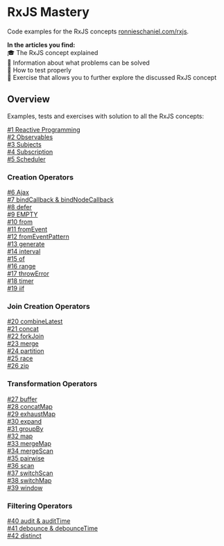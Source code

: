 # RxJS Mastery

Code examples for the RxJS concepts [ronnieschaniel.com/rxjs](https://ronnieschaniel.com/rxjs/).

**In the articles you find:**<br/>
🎓 The RxJS concept explained <br/>
🚧 Information about what problems can be solved <br/>
🚦 How to test properly <br/>
💪 Exercise that allows you to further explore the discussed RxJS concept <br/> 
 

## Overview <br />
Examples, tests and exercises with solution to all the RxJS concepts:

[#1 Reactive Programming](https://github.com/rschaniel/rxjs_in_x_lessons/tree/main/src/1_reactive_programming)<br/>
[#2 Observables](https://github.com/rschaniel/rxjs_in_x_lessons/tree/main/src/2_observable)<br/>
[#3 Subjects](https://github.com/rschaniel/rxjs_in_x_lessons/tree/main/src/3_subjects)<br/>
[#4 Subscription](https://github.com/rschaniel/rxjs_in_x_lessons/tree/main/src/4_subscription)<br/>
[#5 Scheduler](https://github.com/rschaniel/rxjs_in_x_lessons/tree/main/src/5_scheduler)<br/>

### Creation Operators
[#6 Ajax](https://github.com/rschaniel/rxjs_in_x_lessons/tree/main/src/6_ajax)<br/>
[#7 bindCallback & bindNodeCallback](https://github.com/rschaniel/rxjs_in_x_lessons/tree/main/src/7_bindCallback_bindNodeCallback)<br/>
[#8 defer](https://github.com/rschaniel/rxjs_in_x_lessons/tree/main/src/8_defer)<br/>
[#9 EMPTY](https://github.com/rschaniel/rxjs_in_x_lessons/tree/main/src/9_empty)<br/>
[#10 from](https://github.com/rschaniel/rxjs_in_x_lessons/tree/main/src/10_from)<br/>
[#11 fromEvent](https://github.com/rschaniel/rxjs_in_x_lessons/tree/main/src/11_fromEvent)<br/>
[#12 fromEventPattern](https://github.com/rschaniel/rxjs_in_x_lessons/tree/main/src/12_fromEventPattern)<br/>
[#13 generate](https://github.com/rschaniel/rxjs_in_x_lessons/tree/main/src/13_generate)<br/>
[#14 interval](https://github.com/rschaniel/rxjs_in_x_lessons/tree/main/src/14_interval)<br/>
[#15 of](https://github.com/rschaniel/rxjs_in_x_lessons/tree/main/src/15_of)<br/>
[#16 range](https://github.com/rschaniel/rxjs_in_x_lessons/tree/main/src/16_range)<br/>
[#17 throwError](https://github.com/rschaniel/rxjs_in_x_lessons/tree/main/src/17_throwError)<br/>
[#18 timer](https://github.com/rschaniel/rxjs_in_x_lessons/tree/main/src/18_timer)<br/>
[#19 iif](https://github.com/rschaniel/rxjs_in_x_lessons/tree/main/src/19_iif)<br/>

### Join Creation Operators
[#20 combineLatest](https://github.com/rschaniel/rxjs_in_x_lessons/tree/main/src/20_combineLatest)<br/>
[#21 concat](https://github.com/rschaniel/rxjs_in_x_lessons/tree/main/src/21_concat)<br/>
[#22 forkJoin](https://github.com/rschaniel/rxjs_in_x_lessons/tree/main/src/22_forkJoin)<br/>
[#23 merge](https://github.com/rschaniel/rxjs_in_x_lessons/tree/main/src/23_merge)<br/>
[#24 partition](https://github.com/rschaniel/rxjs_in_x_lessons/tree/main/src/24_partition)<br/>
[#25 race](https://github.com/rschaniel/rxjs_in_x_lessons/tree/main/src/25_race)<br/>
[#26 zip](https://github.com/rschaniel/rxjs_in_x_lessons/tree/main/src/26_zip)<br/>

### Transformation Operators
[#27 buffer](https://github.com/rschaniel/rxjs_in_x_lessons/tree/main/src/27_buffer)<br/>
[#28 concatMap](https://github.com/rschaniel/rxjs_in_x_lessons/tree/main/src/28_concatMap_concatMapTo)<br/>
[#29 exhaustMap](https://github.com/rschaniel/rxjs_in_x_lessons/tree/main/src/29_exhaustMap)<br/>
[#30 expand](https://github.com/rschaniel/rxjs_in_x_lessons/tree/main/src/30_expand)<br/>
[#31 groupBy](https://github.com/rschaniel/rxjs_in_x_lessons/tree/main/src/31_groupBy)<br/>
[#32 map](https://github.com/rschaniel/rxjs_in_x_lessons/tree/main/src/32_map)<br/>
[#33 mergeMap](https://github.com/rschaniel/rxjs_in_x_lessons/tree/main/src/33_mergeMap)<br/>
[#34 mergeScan](https://github.com/rschaniel/rxjs_in_x_lessons/tree/main/src/34_mergeScan)<br/>
[#35 pairwise](https://github.com/rschaniel/rxjs_in_x_lessons/tree/main/src/35_pairwise)<br/>
[#36 scan](https://github.com/rschaniel/rxjs_in_x_lessons/tree/main/src/36_scan)<br/>
[#37 switchScan](https://github.com/rschaniel/rxjs_in_x_lessons/tree/main/src/37_switchScan)<br/>
[#38 switchMap](https://github.com/rschaniel/rxjs_in_x_lessons/tree/main/src/38_switchMap)<br/>
[#39 window](https://github.com/rschaniel/rxjs_in_x_lessons/tree/main/src/39_window)<br/>

### Filtering Operators
[#40 audit & auditTime](https://github.com/rschaniel/rxjs_in_x_lessons/tree/main/src/40_audit_auditTime)<br/>
[#41 debounce & debounceTime](https://github.com/rschaniel/rxjs_in_x_lessons/tree/main/src/41_debounce_debounceTime)<br/>
[#42 distinct](https://github.com/rschaniel/rxjs_in_x_lessons/tree/main/src/42_distinct)<br/>



